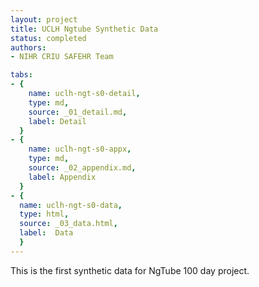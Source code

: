 ```yaml
---
layout: project
title: UCLH Ngtube Synthetic Data
status: completed
authors:
- NIHR CRIU SAFEHR Team

tabs:
- {
    name: uclh-ngt-s0-detail,
    type: md,
    source: _01_detail.md,
    label: Detail
  }
- {
    name: uclh-ngt-s0-appx,
    type: md,
    source: _02_appendix.md,
    label: Appendix
  }
- {
  name: uclh-ngt-s0-data,
  type: html,
  source: _03_data.html,
  label:  Data
  }
---
```


This is the first synthetic data for NgTube 100 day project.
